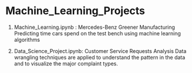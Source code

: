 # Machine_Learning_Projects

1. Machine_Learning.ipynb : Mercedes-Benz Greener Manufacturing 
Predicting time cars spend on the test bench using machine learning algorithms

2. Data_Science_Project.ipynb: Customer Service Requests Analysis
Data wrangling techniques are applied to understand the pattern in the data and to visualize the major complaint types.
